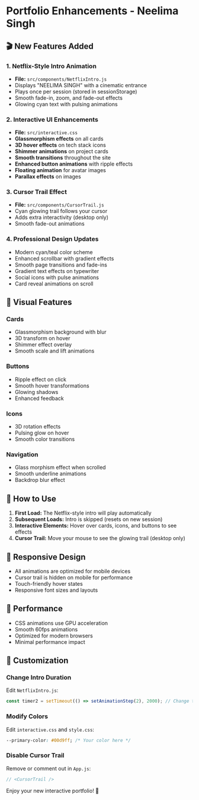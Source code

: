 # Portfolio Enhancements - Neelima Singh

## 🎬 New Features Added

### 1. Netflix-Style Intro Animation
- **File:** `src/components/NetflixIntro.js`
- Displays "NEELIMA SINGH" with a cinematic entrance
- Plays once per session (stored in sessionStorage)
- Smooth fade-in, zoom, and fade-out effects
- Glowing cyan text with pulsing animations

### 2. Interactive UI Enhancements
- **File:** `src/interactive.css`
- **Glassmorphism effects** on all cards
- **3D hover effects** on tech stack icons
- **Shimmer animations** on project cards
- **Smooth transitions** throughout the site
- **Enhanced button animations** with ripple effects
- **Floating animation** for avatar images
- **Parallax effects** on images

### 3. Cursor Trail Effect
- **File:** `src/components/CursorTrail.js`
- Cyan glowing trail follows your cursor
- Adds extra interactivity (desktop only)
- Smooth fade-out animations

### 4. Professional Design Updates
- Modern cyan/teal color scheme
- Enhanced scrollbar with gradient effects
- Smooth page transitions and fade-ins
- Gradient text effects on typewriter
- Social icons with pulse animations
- Card reveal animations on scroll

## 🎨 Visual Features

### Cards
- Glassmorphism background with blur
- 3D transform on hover
- Shimmer effect overlay
- Smooth scale and lift animations

### Buttons
- Ripple effect on click
- Smooth hover transformations
- Glowing shadows
- Enhanced feedback

### Icons
- 3D rotation effects
- Pulsing glow on hover
- Smooth color transitions

### Navigation
- Glass morphism effect when scrolled
- Smooth underline animations
- Backdrop blur effect

## 🚀 How to Use

1. **First Load:** The Netflix-style intro will play automatically
2. **Subsequent Loads:** Intro is skipped (resets on new session)
3. **Interactive Elements:** Hover over cards, icons, and buttons to see effects
4. **Cursor Trail:** Move your mouse to see the glowing trail (desktop only)

## 📱 Responsive Design
- All animations are optimized for mobile devices
- Cursor trail is hidden on mobile for performance
- Touch-friendly hover states
- Responsive font sizes and layouts

## 🎯 Performance
- CSS animations use GPU acceleration
- Smooth 60fps animations
- Optimized for modern browsers
- Minimal performance impact

## 🔧 Customization

### Change Intro Duration
Edit `NetflixIntro.js`:
```javascript
const timer2 = setTimeout(() => setAnimationStep(2), 2000); // Change timing
```

### Modify Colors
Edit `interactive.css` and `style.css`:
```css
--primary-color: #00d9ff; /* Your color here */
```

### Disable Cursor Trail
Remove or comment out in `App.js`:
```javascript
// <CursorTrail />
```

Enjoy your new interactive portfolio! 🎉

